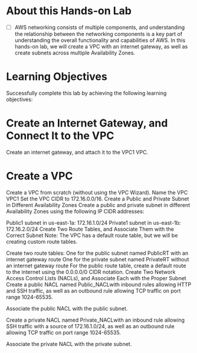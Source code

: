 # About this Hands-on Lab

- [ ] AWS networking consists of multiple components, and understanding the relationship between the networking components is a key part of understanding the overall functionality and capabilities of AWS. In this hands-on lab, we will create a VPC with an internet gateway, as well as create subnets across multiple Availability Zones.

# Learning Objectives

Successfully complete this lab by achieving the following learning objectives:

# Create an Internet Gateway, and Connect It to the VPC

Create an internet gateway, and attach it to the VPC1 VPC.

# Create a VPC

Create a VPC from scratch (without using the VPC Wizard).
Name the VPC VPC1
Set the VPC CIDR to 172.16.0.0/16.
Create a Public and Private Subnet in Different Availability Zones
Create a public and private subnet in different Availability Zones using the following IP CIDR addresses:

Public1 subnet in us-east-1a: 172.16.1.0/24
Private1 subnet in us-east-1b: 172.16.2.0/24
Create Two Route Tables, and Associate Them with the Correct Subnet
Note: The VPC has a default route table, but we will be creating custom route tables.

Create two route tables:
One for the public subnet named PublicRT with an internet gateway route
One for the private subnet named PrivateRT without an internet gateway route
For the public route table, create a default route to the internet using the 0.0.0.0/0 CIDR notation.
Create Two Network Access Control Lists (NACLs), and Associate Each with the Proper Subnet
Create a public NACL named Public_NACLwith inbound rules allowing HTTP and SSH traffic, as well as an outbound rule allowing TCP traffic on port range 1024-65535.

Associate the public NACL with the public subnet.

Create a private NACL named Private_NACLwith an inbound rule allowing SSH traffic with a source of 172.16.1.0/24, as well as an outbound rule allowing TCP traffic on port range 1024-65535.

Associate the private NACL with the private subnet.

